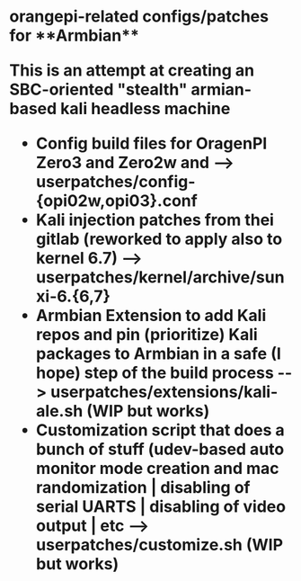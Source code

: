 <h1> orangepi-related configs/patches for **Armbian**</h>

<p>This is an attempt at creating an SBC-oriented "stealth" armian-based kali headless machine</p>

- Config build files for OragenPI Zero3 and Zero2w and --> userpatches/config-{opi02w,opi03}.conf
- Kali injection patches from thei gitlab (reworked to apply also to kernel 6.7) --> userpatches/kernel/archive/sunxi-6.{6,7}
- Armbian Extension to add Kali repos and pin (prioritize) Kali packages to Armbian in a safe (I hope) step of the build process --> userpatches/extensions/kali-ale.sh (WIP but works)
- Customization script that does a bunch of stuff (udev-based auto monitor mode creation and mac randomization | disabling of serial UARTS | disabling of video output | etc --> userpatches/customize.sh (WIP but works)
